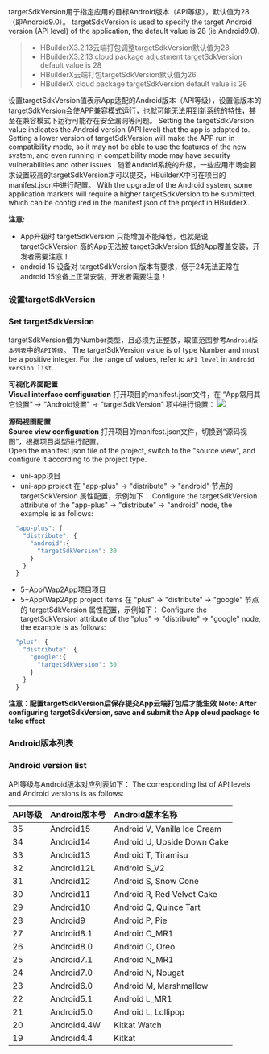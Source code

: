 targetSdkVersion用于指定应用的目标Android版本（API等级），默认值为28（即Android9.0）。
targetSdkVersion is used to specify the target Android version (API level) of the application, the default value is 28 (ie Android9.0).
> - HBuilderX3.2.13云端打包调整targetSdkVersion默认值为28  
> - HBuilderX3.2.13 cloud package adjustment targetSdkVersion default value is 28
> - HBuilderX云端打包targetSdkVersion默认值为26  
> - HBuilderX cloud package targetSdkVersion default value is 26

设置targetSdkVersion值表示App适配的Android版本（API等级），设置低版本的targetSdkVersion会使APP兼容模式运行，也就可能无法用到新系统的特性，甚至在兼容模式下运行可能存在安全漏洞等问题。
Setting the targetSdkVersion value indicates the Android version (API level) that the app is adapted to. Setting a lower version of targetSdkVersion will make the APP run in compatibility mode, so it may not be able to use the features of the new system, and even running in compatibility mode may have security vulnerabilities and other issues .
随着Android系统的升级，一些应用市场会要求设置较高的targetSdkVersion才可以提交，HBuilderX中可在项目的manifest.json中进行配置。
With the upgrade of the Android system, some application markets will require a higher targetSdkVersion to be submitted, which can be configured in the manifest.json of the project in HBuilderX.


**️注意:**
+  App升级时 targetSdkVersion 只能增加不能降低，也就是说 targetSdkVersion 高的App无法被 targetSdkVersion 低的App覆盖安装，开发者需要注意！
+  android 15 设备对 targetSdkVersion 版本有要求，低于24无法正常在android 15设备上正常安装，开发者需要注意！

### 设置targetSdkVersion  
### Set targetSdkVersion
targetSdkVersion值为Number类型，且必须为正整数，取值范围参考`Android版本列表`中的`API等级`。
The targetSdkVersion value is of type Number and must be a positive integer. For the range of values, refer to `API level` in `Android version list`.

**可视化界面配置**  
**Visual interface configuration**
打开项目的manifest.json文件，在 “App常用其它设置” -> “Android设置” -> “targetSdkVersion” 项中进行设置：
![](https://native-res.dcloud.net.cn/images/uniapp/others/targetsdkversion.png)

**源码视图配置**  
**Source view configuration**
打开项目的manifest.json文件，切换到“源码视图”，根据项目类型进行配置。  
Open the manifest.json file of the project, switch to the "source view", and configure it according to the project type.

- uni-app项目  
- uni-app project
在 "app-plus" -> "distribute" -> "android" 节点的 targetSdkVersion 属性配置，示例如下：
Configure the targetSdkVersion attribute of the "app-plus" -> "distribute" -> "android" node, the example is as follows:
``` js
  "app-plus": {
    "distribute": {
      "android":{
        "targetSdkVersion": 30
      }
    }
  }
```

- 5+App/Wap2App项目项目  
- 5+App/Wap2App project items
在 "plus" -> "distribute" -> "google" 节点的 targetSdkVersion 属性配置，示例如下：
Configure the targetSdkVersion attribute of the "plus" -> "distribute" -> "google" node, the example is as follows:
```javascript
  "plus": {
    "distribute": {
      "google":{
        "targetSdkVersion": 30
      }
    }
  }
```


**注意：配置targetSdkVersion后保存提交App云端打包后才能生效**
**Note: After configuring targetSdkVersion, save and submit the App cloud package to take effect**


### Android版本列表
### Android version list
API等级与Android版本对应列表如下：
The corresponding list of API levels and Android versions is as follows:

| API等级 | Android版本号 | Android版本名称 |  
| :-- | :-- | :-- |  
| 35 | Android15 | Android V, Vanilla Ice Cream|
| 34 | Android14 | Android U, Upside Down Cake|
| 33 | Android13 | Android T, Tiramisu |  
| 32 | Android12L | Android S_V2 |  
| 31 | Android12 | Android S, Snow Cone |  
| 30 | Android11 | Android R, Red Velvet Cake |  
| 29 | Android10 | Android Q, Quince Tart |  
| 28 | Android9 | Android P, Pie |  
| 27 | Android8.1 | Android O_MR1 |  
| 26 | Android8.0 | Android O, Oreo |  
| 25 | Android7.1 | Android N_MR1 |  
| 24 | Android7.0 | Android N, Nougat |  
| 23 | Android6.0 | Android M, Marshmallow |  
| 22 | Android5.1 | Android L_MR1 |  
| 21 | Android5.0 | Android L, Lollipop |  
| 20 | Android4.4W | Kitkat Watch |  
| 19 | Android4.4 | Kitkat |  

